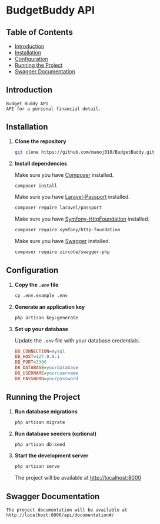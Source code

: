# BudgetBuddy API

## Table of Contents

- [Introduction](#introduction)
- [Installation](#installation)
- [Configuration](#configuration)
- [Running the Project](#running-the-project)
- [Swagger Documentation](#swagger-documentation)

## Introduction
    Budget Buddy API
    API for a personal financial detail.

## Installation

1. **Clone the repository**

    ```sh
    git clone https://github.com/manoj010/BudgetBuddy.git
    ```

2. **Install dependencies**

    Make sure you have [Composer](https://getcomposer.org/) installed.

    ```sh
    composer install
    ```

    Make sure you have [Laravel-Passport](https://laravel.com/docs/10.x/passport) installed.

    ```sh
    composer require laravel/passport
    ```

    Make sure you have [Symfony-HttpFoundation](https://symfony.com/components/HttpFoundation) installed.

    ```sh
    composer require symfony/http-foundation
    ```

    Make sure you have [Swagger](https://swagger.io/) installed.
    
    ```sh
    composer require zircote/swagger-php
    ```

## Configuration

1. **Copy the `.env` file**

    ```sh
    cp .env.example .env
    ```

2. **Generate an application key**

    ```sh
    php artisan key:generate
    ```

3. **Set up your database**

    Update the `.env` file with your database credentials.

    ```ini
    DB_CONNECTION=mysql
    DB_HOST=127.0.0.1
    DB_PORT=3306
    DB_DATABASE=yourdatabase
    DB_USERNAME=yourusername
    DB_PASSWORD=yourpassword
    ```

## Running the Project

1. **Run database migrations**

    ```sh
    php artisan migrate
    ```

2. **Run database seeders (optional)**

    ```sh
    php artisan db:seed
    ```

3. **Start the development server**

    ```sh
    php artisan serve
    ```

    The project will be available at [http://localhost:8000](http://localhost:8000)

## Swagger Documentation

    The project documentation will be available at http://localhost:8000/api/documentation#/

